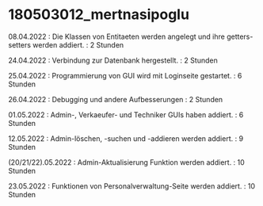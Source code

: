 # 180503012_mertnasipoglu
08.04.2022 : Die Klassen von Entitaeten werden angelegt und ihre getters-setters werden addiert. : 2 Stunden

24.04.2022 : Verbindung zur Datenbank hergestellt. : 2 Stunden

25.04.2022 : Programmierung von GUI wird mit Loginseite gestartet. : 6 Stunden

26.04.2022 : Debugging und andere Aufbesserungen : 2 Stunden

01.05.2022 : Admin-, Verkaeufer- und Techniker GUIs haben addiert. : 6 Stunden

12.05.2022 : Admin-löschen, -suchen und -addieren werden addiert. : 9 Stunden

(20/21/22).05.2022 : Admin-Aktualisierung Funktion werden addiert. : 10 Stunden

23.05.2022 : Funktionen von Personalverwaltung-Seite werden addiert. : 10 Stunden
